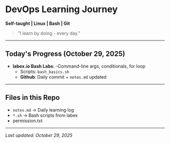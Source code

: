 # DevOps Learning Journey

**Self-taught | Linux | Bash | Git**
> "I learn by doing - every day."

---

## Today's Progress (October 29, 2025)
- **labex.io Bash Labs**:
	-Command-line args, conditionals, for loop
	- Scripts: `bash_basics.sh`
	- **Github**: Daily commit + `notes.md` updated

---

## Files in this Repo
- `notes.md` -> Daily learning log
- `*.sh` -> Bash scripts from labex
- permission.txt

---

*Last updated: October 29, 2025*
